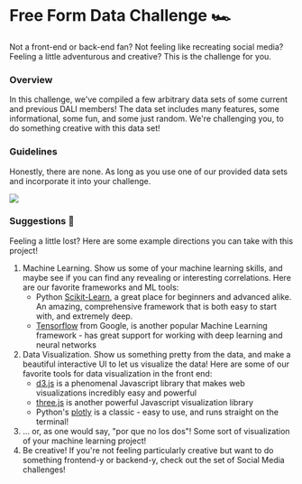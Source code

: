 # Free Form Data Challenge 🏎

Not a front-end or back-end fan? Not feeling like recreating social media? Feeling a little adventurous and creative? This is the challenge for you.

### Overview

In this challenge, we've compiled a few arbitrary data sets of some current and previous DALI members! The data set includes many features, some informational, some fun, and some just random. We're challenging you, to do something creative with this data set!

### Guidelines

Honestly, there are none. As long as you use one of our provided data sets and incorporate it into your challenge.

![](https://1.bp.blogspot.com/-FXZ6p15bHjA/W7IVy1HUu0I/AAAAAAAAO3o/7XeE_5PecD475NIH6IahEF_8v9JC9hrOgCLcBGAs/s1600/01.gif)

### Suggestions 🧐

Feeling a little lost? Here are some example directions you can take with this project!

1. Machine Learning. Show us some of your machine learning skills, and maybe see if you can find any revealing or interesting correlations. Here are our favorite frameworks and ML tools:
    - Python [Scikit-Learn](https://scikit-learn.org/stable/), a great place for beginners and advanced alike. An amazing, comprehensive framework that is both easy to start with, and extremely deep.
    - [Tensorflow](https://www.tensorflow.org/) from Google, is another popular Machine Learning framework - has great support for working with deep learning and neural networks
2. Data Visualization. Show us something pretty from the data, and make a beautiful interactive UI to let us visualize the data! Here are some of our favorite tools for data visualization in the front end:
    - [d3.js](https://d3js.org/) is a phenomenal Javascript library that makes web visualizations incredibly easy and powerful
    - [three.js](https://threejs.org/) is another powerful Javascript visualization library
    - Python's [plotly](https://plot.ly/python/) is a classic - easy to use, and runs straight on the terminal!
3. ... or, as one would say, "por que no los dos"! Some sort of visualization of your machine learning project!
4. Be creative! If you're not feeling particularly creative but want to do something frontend-y or backend-y, check out the set of Social Media challenges!
